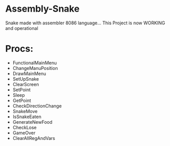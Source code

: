 # Assembly-Snake
Snake made with assembler 8086 language...
This Project is now WORKING and operational

# Procs:

- FunctionalMainMenu
- ChangeManuPosition
- DrawMainMenu
- SetUpSnake
- ClearScreen
- SetPoint
- Sleep
- GetPoint
- CheckDirectionChange
- SnakeMove
- IsSnakeEaten
- GenerateNewFood
- CheckLose
- GameOver
- ClearAllRegAndVars